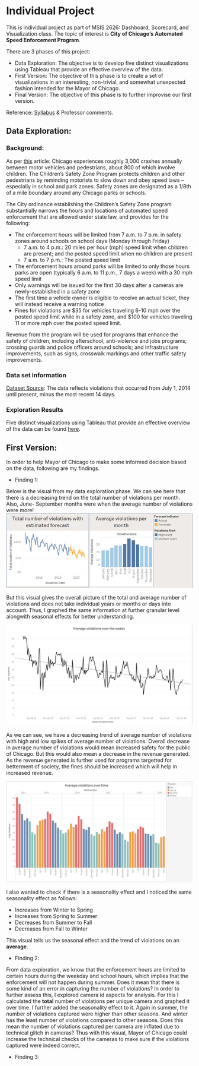 # Individual Project

This is individual project as part of MSIS 2626: Dashboard, Scorecard, and Visualization class. The topic of interest is **City of Chicago’s Automated Speed Enforcement Program**.

There are 3 phases of this project:
* Data Exploration: The objective is to develop five distinct visualizations using Tableau that provide an effective overview of the data.
* First Version: The objective of this phase is to create a set of visualizations in an interesting, non-trivial, and somewhat unexpected
fashion intended for the Mayor of Chicago.
* Final Version: The objective of this phase is to further improvise our first version.

Reference: [Syllabus](https://github.com/mschermann/msis2629spring2019) & Professor comments.

## Data Exploration:

### Background:
As per [this](https://www.chicago.gov/city/en/depts/cdot/supp_info/children_s_safetyzoneporgramautomaticspeedenforcement.html) article: Chicago experiences roughly 3,000 crashes annually between motor vehicles and pedestrians, about 800 of which involve children. The Children’s Safety Zone Program protects children and other pedestrians by reminding motorists to slow down and obey speed laws – especially in school and park zones. Safety zones are designated as a 1/8th of a mile boundary around any Chicago parks or schools.

The City ordinance establishing the Children’s Safety Zone program substantially narrows the hours and locations of automated speed enforcement that are allowed under state law, and provides for the following:
* The enforcement hours will be limited from 7 a.m. to 7 p.m. in safety zones around schools on school days (Monday through Friday)
  * 7 a.m. to 4 p.m.: 20 miles per hour (mph) speed limit when children are present; and the posted speed limit when no children are present
  * 7 a.m. to 7 p.m.: The posted speed limit
* The enforcement hours around parks will be limited to only those hours parks are open (typically 6 a.m. to 11 p.m., 7 days a week) with a 30 mph speed limit
* Only warnings will be issued for the first 30 days after a cameras are newly-established in a safety zone
* The first time a vehicle owner is eligible to receive an actual ticket, they will instead receive a warning notice
* Fines for violations are $35 for vehicles traveling 6-10 mph over the posted speed limit while in a safety zone, and $100 for vehicles traveling 11 or more mph over the posted speed limit.  

Revenue from the program will be used for programs that enhance the safety of children, including afterschool, anti-violence and jobs programs; crossing guards and police officers around schools; and infrastructure improvements, such as signs, crosswalk markings and other traffic safety improvements.

### Data set information

[Dataset Source](https://data.cityofchicago.org/Transportation/Speed-Camera-Violations/hhkd-xvj4): The data reflects violations that occurred from July 1, 2014 until present, minus the most recent 14 days. 

### Exploration Results
Five distinct visualizations using Tableau that provide an effective overview of the data can be found [here](https://public.tableau.com/profile/bharati.malik#!/vizhome/Individual_Project_Visuals_1/SingleView).

## First Version:

In order to help Mayor of Chicago to make some informed decision based on the data, following are my findings.

* Finding 1:

Below is the visual from my data exploration phase. We can see here that there is a decreasing trend on the total number of violations per month. Also, June- September months were when the average number of violations were more! 
![Image](https://github.com/bharatimalik/Speed_Camera_Violations/blob/master/Phase1.JPG)

But this visual gives the overall picture of the total and average number of violations and does not take individual years or months or days into account. Thus, I graphed the same information at further granular level alongwith seasonal effects for better understanding.

![Image](https://github.com/bharatimalik/Speed_Camera_Violations/blob/master/Week.JPG)

As we can see, we have a decreasing trend of average number of violations with high and low spikes of average number of violations. Overall decrease in average number of violations would mean increased safety for the public of Chicago. But this would also mean a decrease in the revenue generated. As the revenue generated is further used for programs targetted for betterment of society, the fines should be increased which will help in increased revenue. 

![Image](https://github.com/bharatimalik/Speed_Camera_Violations/blob/master/Monthly.JPG)

I also wanted to check if there is a seasonality effect and I noticed the same seasonality effect as follows:
* Increases from Winter to Spring
* Increases from Spring to Summer
* Decreases from Summer to Fall
* Decreases from Fall to Winter

This visual tells us the seasonal effect and the trend of violations on an **average**.

* Finding 2:

From data exploration, we know that the enforcement hours are limited to certain hours during the weekday and school hours, which implies that the enforcement will not happen during summer. Does it mean that there is some kind of an error in capturing the number of violations? In order to further assess this, I explored camera id aspects for analysis. For this I calculated the **total** number of violations per unique camera and graphed it over time. I further added the seasonality effect to it. Again in summer, the number of violations captured were higher than other seasons. And winter has the least number of violations compared to other seasons. Does this mean the number of violations captured per camera are inflated due to technical glitch in cameras? 
Thus with this visual, Mayor of Chicago could increase the technical checks of the cameras to make sure if the violations captured were indeed correct.
 
* Finding 3:

